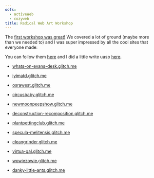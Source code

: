 ```yaml
---
oofs:
  - activeWeb
  - cozyweb
title: Radical Web Art Workshop
---
```

The [first workshop was great!](/rad-web-first-workshop) We covered a lot of ground (maybe more than we needed to) and I was super impressed by all the cool sites that everyone made:

You can follow them [here](https://octothorp.es/~/rad-web-art) and I did a little write uasp [here](https://ideastore.dev/blog/The-Rad-Web/).

* [whats-on-evans-desk.glitch.me](https://whats-on-evans-desk.glitch.me/examples/basic-page)

* [iyimatd.glitch.me](https://iyimatd.glitch.me/examples/basic-page)

* [osrawest.glitch.me](https://osrawest.glitch.me/examples/basic-page/)

* [circusbaby.glitch.me](https://circusbaby.glitch.me/)

* [newmoonpeepshow.glitch.me](https://newmoonpeepshow.glitch.me/examples/basic-page)

* [deconstruction-recomposition.glitch.me](https://deconstruction-recomposition.glitch.me/examples/basic-page)

* [plantpettingclub.glitch.me](https://plantpettingclub.glitch.me/)

* [specula-melitensis.glitch.me](https://specula-melitensis.glitch.me/)

* [cleangrinder.glitch.me](https://cleangrinder.glitch.me/)

* [virtua-gal.glitch.me](https://virtua-gal.glitch.me/examples/basic-page)

* [wowiezowie.glitch.me](https://wowiezowie.glitch.me/)

* [danky-little-ants.glitch.me](https://danky-little-ants.glitch.me/)






